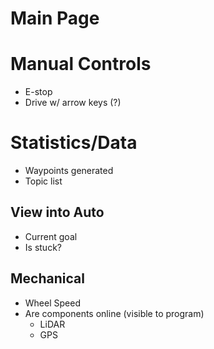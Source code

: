 # Main Page
# Manual Controls
* E-stop
* Drive w/ arrow keys (?)
# Statistics/Data
* Waypoints generated
* Topic list
## View into Auto
* Current goal
* Is stuck?
## Mechanical
* Wheel Speed
* Are components online (visible to program)
    * LiDAR
    * GPS

